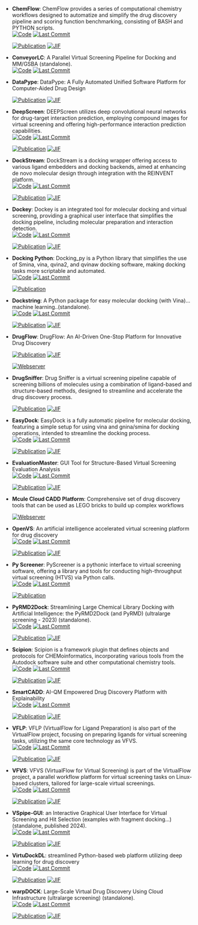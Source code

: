 



- **ChemFlow**: ChemFlow provides a series of computational chemistry workflows designed to automatize and simplify the drug discovery pipeline and scoring function benchmarking, consisting of BASH and PYTHON scripts.  
    [![Code](https://img.shields.io/github/stars/IFMlab/ChemFlow?style=for-the-badge&logo=github)](https://github.com/IFMlab/ChemFlow) 
    [![Last Commit](https://img.shields.io/github/last-commit/IFMlab/ChemFlow?style=for-the-badge&logo=github)](https://github.com/IFMlab/ChemFlow) 

    [![Publication](https://img.shields.io/badge/Publication-Citations:8-blue?style=for-the-badge&logo=bookstack)](https://doi.org/10.1021/acs.jcim.2c00919) 
    [![JIF](https://img.shields.io/badge/Impact_Factor-5.60-purple?style=for-the-badge&logo=academia)](https://doi.org/10.1021/acs.jcim.2c00919)



- **ConveyorLC**: A Parallel Virtual Screening Pipeline for Docking and MM/GSBA (standalone).  
    [![Code](https://img.shields.io/github/stars/XiaohuaZhangLLNL/conveyorlc?style=for-the-badge&logo=github)](https://github.com/XiaohuaZhangLLNL/conveyorlc) 
    [![Last Commit](https://img.shields.io/github/last-commit/XiaohuaZhangLLNL/conveyorlc?style=for-the-badge&logo=github)](https://github.com/XiaohuaZhangLLNL/conveyorlc) 




- **DataPype**: DataPype: A Fully Automated Unified Software Platform for Computer-Aided Drug Design  

    [![Publication](https://img.shields.io/badge/Publication-Citations:3-blue?style=for-the-badge&logo=bookstack)](https://doi.org/10.1021/acsomega.3c05207) 
    [![JIF](https://img.shields.io/badge/Impact_Factor-3.70-purple?style=for-the-badge&logo=academia)](https://doi.org/10.1021/acsomega.3c05207)



- **DeepScreen**: DEEPScreen utilizes deep convolutional neural networks for drug-target interaction prediction, employing compound images for virtual screening and offering high-performance interaction prediction capabilities.  
    [![Code](https://img.shields.io/github/stars/cansyl/DEEPScreen?style=for-the-badge&logo=github)](https://github.com/cansyl/DEEPScreen) 
    [![Last Commit](https://img.shields.io/github/last-commit/cansyl/DEEPScreen?style=for-the-badge&logo=github)](https://github.com/cansyl/DEEPScreen) 

    [![Publication](https://img.shields.io/badge/Publication-Citations:155-blue?style=for-the-badge&logo=bookstack)](https://doi.org/10.1039/C9SC03414E) 
    [![JIF](https://img.shields.io/badge/Impact_Factor-7.60-purple?style=for-the-badge&logo=academia)](https://doi.org/10.1039/C9SC03414E)



- **DockStream**: DockStream is a docking wrapper offering access to various ligand embedders and docking backends, aimed at enhancing de novo molecular design through integration with the REINVENT platform.  
    [![Code](https://img.shields.io/github/stars/MolecularAI/DockStream?style=for-the-badge&logo=github)](https://github.com/MolecularAI/DockStream) 
    [![Last Commit](https://img.shields.io/github/last-commit/MolecularAI/DockStream?style=for-the-badge&logo=github)](https://github.com/MolecularAI/DockStream) 

    [![Publication](https://img.shields.io/badge/Publication-Citations:34-blue?style=for-the-badge&logo=bookstack)](https://doi.org/10.1186/s13321-021-00563-7) 
    [![JIF](https://img.shields.io/badge/Impact_Factor-7.10-purple?style=for-the-badge&logo=academia)](https://doi.org/10.1186/s13321-021-00563-7)



- **Dockey**: Dockey is an integrated tool for molecular docking and virtual screening, providing a graphical user interface that simplifies the docking pipeline, including molecular preparation and interaction detection.  
    [![Code](https://img.shields.io/github/stars/lmdu/dockey?style=for-the-badge&logo=github)](https://github.com/lmdu/dockey) 
    [![Last Commit](https://img.shields.io/github/last-commit/lmdu/dockey?style=for-the-badge&logo=github)](https://github.com/lmdu/dockey) 

    [![Publication](https://img.shields.io/badge/Publication-Citations:22-blue?style=for-the-badge&logo=bookstack)](https://doi.org/10.1093/bib/bbad047) 
    [![JIF](https://img.shields.io/badge/Impact_Factor-6.80-purple?style=for-the-badge&logo=academia)](https://doi.org/10.1093/bib/bbad047)



- **Docking Python**: Docking_py is a Python library that simplifies the use of Smina, vina, qvina2, and qvinaw docking software, making docking tasks more scriptable and automated.  
    [![Code](https://img.shields.io/github/stars/samuelmurail/docking_py?style=for-the-badge&logo=github)](https://github.com/samuelmurail/docking_py) 
    [![Last Commit](https://img.shields.io/github/last-commit/samuelmurail/docking_py?style=for-the-badge&logo=github)](https://github.com/samuelmurail/docking_py) 

    [![Publication](https://img.shields.io/badge/Publication-Citations:0-blue?style=for-the-badge&logo=bookstack)](https://doi.org/10.5281/zenodo.4506970) 



- **Dockstring**: A Python package for easy molecular docking (with Vina)… machine learning..(standalone).  
    [![Code](https://img.shields.io/github/stars/dockstring/dockstring?style=for-the-badge&logo=github)](https://github.com/dockstring/dockstring) 
    [![Last Commit](https://img.shields.io/github/last-commit/dockstring/dockstring?style=for-the-badge&logo=github)](https://github.com/dockstring/dockstring) 

    [![Publication](https://img.shields.io/badge/Publication-Citations:51-blue?style=for-the-badge&logo=bookstack)](https://doi.org/10.1021/acs.jcim.1c01334) 
    [![JIF](https://img.shields.io/badge/Impact_Factor-5.60-purple?style=for-the-badge&logo=academia)](https://doi.org/10.1021/acs.jcim.1c01334)



- **DrugFlow**: DrugFlow: An AI-Driven One-Stop Platform for Innovative Drug Discovery  

    [![Publication](https://img.shields.io/badge/Publication-Citations:8-blue?style=for-the-badge&logo=bookstack)](https://doi.org/10.1021/acs.jcim.4c00621) 
    [![JIF](https://img.shields.io/badge/Impact_Factor-5.60-purple?style=for-the-badge&logo=academia)](https://doi.org/10.1021/acs.jcim.4c00621)

    [![Webserver](https://img.shields.io/badge/Webserver-online-brightgreen?style=for-the-badge&logo=cachet&logoColor=65FF8F)](https://drugflow.com/#/) 


- **DrugSniffer**: Drug Sniffer is a virtual screening pipeline capable of screening billions of molecules using a combination of ligand-based and structure-based methods, designed to streamline and accelerate the drug discovery process.  

    [![Publication](https://img.shields.io/badge/Publication-Citations:12-blue?style=for-the-badge&logo=bookstack)](https://doi.org/10.3389%2Ffphar.2022.874746) 
    [![JIF](https://img.shields.io/badge/Impact_Factor-4.40-purple?style=for-the-badge&logo=academia)](https://doi.org/10.3389%2Ffphar.2022.874746)



- **EasyDock**: EasyDock is a fully automatic pipeline for molecular docking, featuring a simple setup for using vina and gnina/smina for docking operations, intended to streamline the docking process.  
    [![Code](https://img.shields.io/github/stars/ci-lab-cz/easydock/tree/master?style=for-the-badge&logo=github)](https://github.com/ci-lab-cz/easydock/tree/master) 
    [![Last Commit](https://img.shields.io/github/last-commit/ci-lab-cz/easydock/tree/master?style=for-the-badge&logo=github)](https://github.com/ci-lab-cz/easydock/tree/master) 

    [![Publication](https://img.shields.io/badge/Publication-Citations:10-blue?style=for-the-badge&logo=bookstack)](https://doi.org/10.1186/s13321-023-00772-2) 
    [![JIF](https://img.shields.io/badge/Impact_Factor-7.10-purple?style=for-the-badge&logo=academia)](https://doi.org/10.1186/s13321-023-00772-2)



- **EvaluationMaster**: GUI Tool for Structure-Based Virtual Screening Evaluation Analysis  
    [![Code](https://img.shields.io/github/stars/shenzheyuan2020/EvaluationMaster?style=for-the-badge&logo=github)](https://github.com/shenzheyuan2020/EvaluationMaster) 
    [![Last Commit](https://img.shields.io/github/last-commit/shenzheyuan2020/EvaluationMaster?style=for-the-badge&logo=github)](https://github.com/shenzheyuan2020/EvaluationMaster) 

    [![Publication](https://img.shields.io/badge/Publication-Citations:0-blue?style=for-the-badge&logo=bookstack)](https://doi.org/10.1021/acs.jcim.4c01818) 
    [![JIF](https://img.shields.io/badge/Impact_Factor-5.60-purple?style=for-the-badge&logo=academia)](https://doi.org/10.1021/acs.jcim.4c01818)



- **Mcule Cloud CADD Platform**: Comprehensive set of drug discovery tools that can be used as LEGO bricks to build up complex workflows  


    [![Webserver](https://img.shields.io/badge/Webserver-online-brightgreen?style=for-the-badge&logo=cachet&logoColor=65FF8F)](https://mcule.com/hit-identification/) 


- **OpenVS**: An artificial intelligence accelerated virtual screening platform for drug discovery  
    [![Code](https://img.shields.io/github/stars/gfzhou/OpenVS?style=for-the-badge&logo=github)](https://github.com/gfzhou/OpenVS) 
    [![Last Commit](https://img.shields.io/github/last-commit/gfzhou/OpenVS?style=for-the-badge&logo=github)](https://github.com/gfzhou/OpenVS) 

    [![Publication](https://img.shields.io/badge/Publication-Citations:23-blue?style=for-the-badge&logo=bookstack)](https://doi.org/10.1038/s41467-024-52061-7) 
    [![JIF](https://img.shields.io/badge/Impact_Factor-14.70-purple?style=for-the-badge&logo=academia)](https://doi.org/10.1038/s41467-024-52061-7)



- **Py Screener**: PyScreener is a pythonic interface to virtual screening software, offering a library and tools for conducting high-throughput virtual screening (HTVS) via Python calls.  
    [![Code](https://img.shields.io/github/stars/coleygroup/pyscreener?style=for-the-badge&logo=github)](https://github.com/coleygroup/pyscreener) 
    [![Last Commit](https://img.shields.io/github/last-commit/coleygroup/pyscreener?style=for-the-badge&logo=github)](https://github.com/coleygroup/pyscreener) 

    [![Publication](https://img.shields.io/badge/Publication-Citations:0-blue?style=for-the-badge&logo=bookstack)](https://doi.org/10.21105/joss.03950/status) 



- **PyRMD2Dock**: Streamlining Large Chemical Library Docking with Artificial Intelligence: the PyRMD2Dock (and PyRMD) (ultralarge screening - 2023) (standalone).  
    [![Code](https://img.shields.io/github/stars/cosconatilab/PyRMD?style=for-the-badge&logo=github)](https://github.com/cosconatilab/PyRMD) 
    [![Last Commit](https://img.shields.io/github/last-commit/cosconatilab/PyRMD?style=for-the-badge&logo=github)](https://github.com/cosconatilab/PyRMD) 

    [![Publication](https://img.shields.io/badge/Publication-Citations:31-blue?style=for-the-badge&logo=bookstack)](https://doi.org/10.1021/acs.jcim.1c00653) 
    [![JIF](https://img.shields.io/badge/Impact_Factor-5.60-purple?style=for-the-badge&logo=academia)](https://doi.org/10.1021/acs.jcim.1c00653)



- **Scipion**: Scipion is a framework plugin that defines objects and protocols for CHEMoinformatics, incorporating various tools from the Autodock software suite and other computational chemistry tools.  
    [![Code](https://img.shields.io/github/stars/scipion-chem/scipion-chem?style=for-the-badge&logo=github)](https://github.com/scipion-chem/scipion-chem) 
    [![Last Commit](https://img.shields.io/github/last-commit/scipion-chem/scipion-chem?style=for-the-badge&logo=github)](https://github.com/scipion-chem/scipion-chem) 

    [![Publication](https://img.shields.io/badge/Publication-Citations:3-blue?style=for-the-badge&logo=bookstack)](https://doi.org/10.1021/acs.jcim.3c01085) 
    [![JIF](https://img.shields.io/badge/Impact_Factor-5.60-purple?style=for-the-badge&logo=academia)](https://doi.org/10.1021/acs.jcim.3c01085)



- **SmartCADD**: AI-QM Empowered Drug Discovery Platform with Explainability  
    [![Code](https://img.shields.io/github/stars/SMU-CATCO/SmartCADD?style=for-the-badge&logo=github)](https://github.com/SMU-CATCO/SmartCADD) 
    [![Last Commit](https://img.shields.io/github/last-commit/SMU-CATCO/SmartCADD?style=for-the-badge&logo=github)](https://github.com/SMU-CATCO/SmartCADD) 

    [![Publication](https://img.shields.io/badge/Publication-Citations:2-blue?style=for-the-badge&logo=bookstack)](https://doi.org/10.1021/acs.jcim.4c00720) 
    [![JIF](https://img.shields.io/badge/Impact_Factor-5.60-purple?style=for-the-badge&logo=academia)](https://doi.org/10.1021/acs.jcim.4c00720)



- **VFLP**: VFLP (VirtualFlow for Ligand Preparation) is also part of the VirtualFlow project, focusing on preparing ligands for virtual screening tasks, utilizing the same core technology as VFVS.  
    [![Code](https://img.shields.io/github/stars/VirtualFlow/VFLP?tab=readme-ov-file?style=for-the-badge&logo=github)](https://github.com/VirtualFlow/VFLP?tab=readme-ov-file) 
    [![Last Commit](https://img.shields.io/github/last-commit/VirtualFlow/VFLP?tab=readme-ov-file?style=for-the-badge&logo=github)](https://github.com/VirtualFlow/VFLP?tab=readme-ov-file) 

    [![Publication](https://img.shields.io/badge/Publication-Citations:435-blue?style=for-the-badge&logo=bookstack)](https://doi.org/10.1038/s41586-020-2117-z) 
    [![JIF](https://img.shields.io/badge/Impact_Factor-50.50-purple?style=for-the-badge&logo=academia)](https://doi.org/10.1038/s41586-020-2117-z)



- **VFVS**: VFVS (VirtualFlow for Virtual Screening) is part of the VirtualFlow project, a parallel workflow platform for virtual screening tasks on Linux-based clusters, tailored for large-scale virtual screenings.  
    [![Code](https://img.shields.io/github/stars/VirtualFlow/VFVS?style=for-the-badge&logo=github)](https://github.com/VirtualFlow/VFVS) 
    [![Last Commit](https://img.shields.io/github/last-commit/VirtualFlow/VFVS?style=for-the-badge&logo=github)](https://github.com/VirtualFlow/VFVS) 

    [![Publication](https://img.shields.io/badge/Publication-Citations:435-blue?style=for-the-badge&logo=bookstack)](https://doi.org/10.1038/s41586-020-2117-z) 
    [![JIF](https://img.shields.io/badge/Impact_Factor-50.50-purple?style=for-the-badge&logo=academia)](https://doi.org/10.1038/s41586-020-2117-z)



- **VSpipe-GUI**: an Interactive Graphical User Interface for Virtual Screening and Hit Selection (examples with fragment docking...) (standalone, published 2024).  
    [![Code](https://img.shields.io/github/stars/rashid-bioinfo/vspipe-gui/tree/master/Installation_Guide?style=for-the-badge&logo=github)](https://github.com/rashid-bioinfo/vspipe-gui/tree/master/Installation_Guide) 
    [![Last Commit](https://img.shields.io/github/last-commit/rashid-bioinfo/vspipe-gui/tree/master/Installation_Guide?style=for-the-badge&logo=github)](https://github.com/rashid-bioinfo/vspipe-gui/tree/master/Installation_Guide) 

    [![Publication](https://img.shields.io/badge/Publication-Citations:1-blue?style=for-the-badge&logo=bookstack)](https://doi.org/10.3390%2Fijms25042002) 
    [![JIF](https://img.shields.io/badge/Impact_Factor-4.90-purple?style=for-the-badge&logo=academia)](https://doi.org/10.3390%2Fijms25042002)



- **VirtuDockDL**: streamlined Python-based web platform utilizing deep learning for drug discovery  
    [![Code](https://img.shields.io/github/stars/FatimaNoor74/VirtuDockDL?style=for-the-badge&logo=github)](https://github.com/FatimaNoor74/VirtuDockDL) 
    [![Last Commit](https://img.shields.io/github/last-commit/FatimaNoor74/VirtuDockDL?style=for-the-badge&logo=github)](https://github.com/FatimaNoor74/VirtuDockDL) 

    [![Publication](https://img.shields.io/badge/Publication-Citations:4-blue?style=for-the-badge&logo=bookstack)](https://doi.org/10.1038/s41598-024-79799-w) 
    [![JIF](https://img.shields.io/badge/Impact_Factor-3.80-purple?style=for-the-badge&logo=academia)](https://doi.org/10.1038/s41598-024-79799-w)



- **warpDOCK**: Large-Scale Virtual Drug Discovery Using Cloud Infrastructure (ultralarge screening) (standalone).  
    [![Code](https://img.shields.io/github/stars/BruningLab/warpDOCK?style=for-the-badge&logo=github)](https://github.com/BruningLab/warpDOCK) 
    [![Last Commit](https://img.shields.io/github/last-commit/BruningLab/warpDOCK?style=for-the-badge&logo=github)](https://github.com/BruningLab/warpDOCK) 

    [![Publication](https://img.shields.io/badge/Publication-Citations:2-blue?style=for-the-badge&logo=bookstack)](https://doi.org/10.1021/acsomega.3c02249) 
    [![JIF](https://img.shields.io/badge/Impact_Factor-3.70-purple?style=for-the-badge&logo=academia)](https://doi.org/10.1021/acsomega.3c02249)


